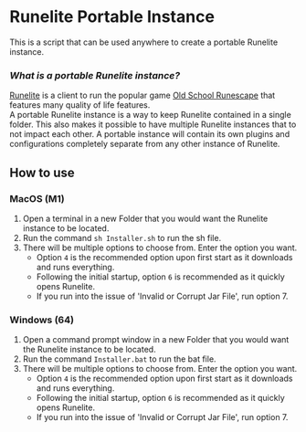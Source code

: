 # Runelite Portable Instance
This is a script that can be used anywhere to create a portable Runelite instance.

### *What is a portable Runelite instance?*
[Runelite](https://runelite.net) is a client to run the popular game [Old School Runescape](https://oldschool.runescape.com) that features many quality of life features.  
A portable Runelite instance is a way to keep Runelite contained in a single folder. This also makes it possible to have multiple Runelite instances that to not impact each other. A portable instance will contain its own plugins and configurations completely separate from any other instance of Runelite.

## How to use
### MacOS (M1)
1. Open a terminal in a new Folder that you would want the Runelite instance to be located.
1. Run the command `sh Installer.sh` to run the sh file.
1. There will be multiple options to choose from. Enter the option you want. 
    * Option `4` is the recommended option upon first start as it downloads and runs everything.
    * Following the initial startup, option `6` is recommended as it quickly opens Runelite.
    * If you run into the issue of 'Invalid or Corrupt Jar File', run option 7. 
### Windows (64)
1. Open a command prompt window in a new Folder that you would want the Runelite instance to be located.
1. Run the command `Installer.bat` to run the bat file.
1. There will be multiple options to choose from. Enter the option you want. 
    * Option `4` is the recommended option upon first start as it downloads and runs everything.
    * Following the initial startup, option `6` is recommended as it quickly opens Runelite.
    * If you run into the issue of 'Invalid or Corrupt Jar File', run option 7. 
